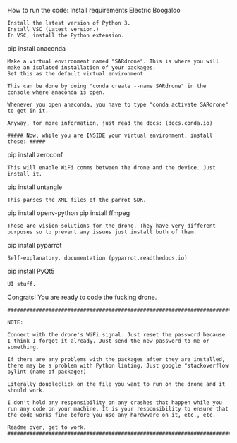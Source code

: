 How to run the code: Install requirements Electric Boogaloo

    Install the latest version of Python 3.
    Install VSC (Latest version.)
    In VSC, install the Python extension.

pip install anaconda

    Make a virtual environment named "SARdrone". This is where you will make an isolated installation of your packages.
    Set this as the default virtual environment

    This can be done by doing "conda create --name SARdrone" in the console where anaconda is open.

    Whenever you open anaconda, you have to type "conda activate SARdrone" to get in it.

    Anyway, for more information, just read the docs: (docs.conda.io)

    ##### Now, while you are INSIDE your virtual environment, install these: #####

pip install zeroconf

    This will enable WiFi comms between the drone and the device. Just install it.

pip install untangle

    This parses the XML files of the parrot SDK.

pip install openv-python
pip install ffmpeg

    These are vision solutions for the drone. They have very different purposes so to prevent any issues just install both of them.

pip install pyparrot

    Self-explanatory. documentation (pyparrot.readthedocs.io)
    
pip install PyQt5

    UI stuff. 
    
Congrats! You are ready to code the fucking drone.

    ###################################################################################################

    NOTE:
    
    Connect with the drone's WiFi signal. Just reset the password because I think I forgot it already. Just send the new password to me or something.

    If there are any problems with the packages after they are installed, there may be a problem with Python linting. Just google "stackoverflow pylint (name of package!)

    Literally doubleclick on the file you want to run on the drone and it should work.

    I don't hold any responsibility on any crashes that happen while you run any code on your machine. It is your responsibility to ensure that the code works fine before you use any hardwware on it, etc., etc.

    Readme over, get to work.
    #####################################################################################################

